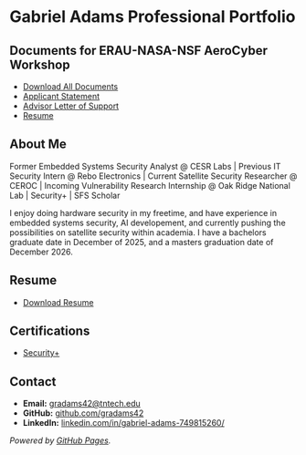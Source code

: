 # Gabriel Adams Professional Portfolio

## Documents for ERAU-NASA-NSF AeroCyber Workshop
- [Download All Documents](https://github.com/gradams42/gradams42.github.io/raw/refs/heads/main/docs/Download_All_ERAU.zip)
- [Applicant Statement](Statement.pdf)
- [Advisor Letter of Support](CEROC_Letterhead_Reference_Gabriel.pdf)
- [Resume](Adams_Gabriel_Resume.pdf)
  
## About Me
Former Embedded Systems Security Analyst @ CESR Labs | Previous IT Security Intern @ Rebo Electronics | Current Satellite Security Researcher @ CEROC | Incoming Vulnerability Research Internship @ Oak Ridge National Lab | Security+ | SFS Scholar

I enjoy doing hardware security in my freetime, and have experience in embedded systems security, AI developement, and currently pushing the possibilities on satellite security within academia. I have a bachelors graduate date in December of 2025, and a masters graduation date of December 2026. 

## Resume
- [Download Resume](Adams_Gabriel_Resume.pdf)

## Certifications
- [Security+](CompTIA_Security+_ce_certificate.pdf)

  
## Contact
- **Email:** [gradams42@tntech.edu](mailto:gradams42@tntech.edu)
- **GitHub:** [github.com/gradams42](https://github.com/gradams42)
- **LinkedIn:** [linkedin.com/in/gabriel-adams-749815260/](https://www.linkedin.com/in/gabriel-adams-749815260/)

_Powered by [GitHub Pages](https://pages.github.com/)._
